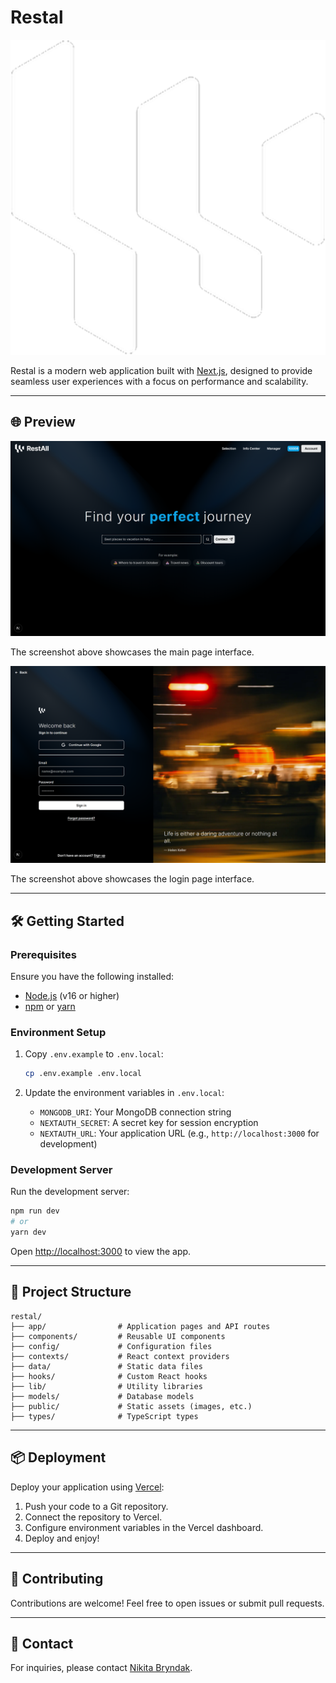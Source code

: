 # Restal

![Restal Logo](public/logo.png)

Restal is a modern web application built with [Next.js](https://nextjs.org), designed to provide seamless user experiences with a focus on performance and scalability.

---

## 🌐 Preview

![Restal Screenshot](docs/MainPage.png)

The screenshot above showcases the main page interface.

![Restal Screenshot](docs/LoginPage.png)

The screenshot above showcases the login page interface.

---

## 🛠️ Getting Started

### Prerequisites

Ensure you have the following installed:
- [Node.js](https://nodejs.org/) (v16 or higher)
- [npm](https://www.npmjs.com/) or [yarn](https://yarnpkg.com/)

### Environment Setup

1. Copy `.env.example` to `.env.local`:
   ```bash
   cp .env.example .env.local
   ```

2. Update the environment variables in `.env.local`:
   - `MONGODB_URI`: Your MongoDB connection string
   - `NEXTAUTH_SECRET`: A secret key for session encryption
   - `NEXTAUTH_URL`: Your application URL (e.g., `http://localhost:3000` for development)

### Development Server

Run the development server:

```bash
npm run dev
# or
yarn dev
```

Open [http://localhost:3000](http://localhost:3000) to view the app.

---

## 📂 Project Structure

```
restal/
├── app/                # Application pages and API routes
├── components/         # Reusable UI components
├── config/             # Configuration files
├── contexts/           # React context providers
├── data/               # Static data files
├── hooks/              # Custom React hooks
├── lib/                # Utility libraries
├── models/             # Database models
├── public/             # Static assets (images, etc.)
├── types/              # TypeScript types
```

---

## 📦 Deployment

Deploy your application using [Vercel](https://vercel.com):

1. Push your code to a Git repository.
2. Connect the repository to Vercel.
3. Configure environment variables in the Vercel dashboard.
4. Deploy and enjoy!

---

## 🤝 Contributing

Contributions are welcome! Feel free to open issues or submit pull requests.

---

## 📧 Contact

For inquiries, please contact [Nikita Bryndak](mailto:nikita.bryndak@example.com).
